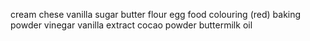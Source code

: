 cream chese
vanilla
sugar
butter
flour
egg
food colouring (red)
baking powder
vinegar
vanilla extract
cocao powder
buttermilk
oil